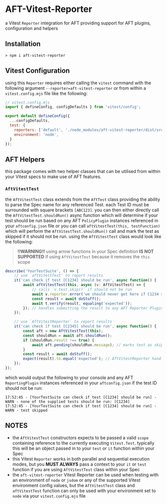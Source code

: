 # AFT-Vitest-Reporter
a Vitest `Reporter` integration for AFT providing support for AFT plugins, configuration and helpers

## Installation
`> npm i aft-vitest-reporter`

## Vitest Configuration
using this `Reporter` requires either calling the `vitest` command with the following argument `--reporter=aft-vitest-reporter` or from within a `vitest.config.mjs` file like the following: 
```javascript
// vitest.config.mjs
import { defineConfig, configDefaults } from 'vitest/config';

export default defineConfig({
  ...configDefaults,
  test: {
    reporters: ['default', './node_modules/aft-vitest-reporter/dist/src/aft-vitest-reporter.js'],
    environment: 'node',
  }
});
```

## AFT Helpers
this package comes with two helper classes that can be utilised from within your Vitest specs to make use of AFT features.

### `AftVitestTest`
the `AftVitestTest` class extends from the `AftTest` class providing the ability to parse the Spec name for any referenced Test. each Test ID must be surrounded with square brackets `[ABC123]`. you can then either directly call the `AftVitestTest.shouldRun()` async function which will determine if your test should be run based on any AFT `PolicyPlugin` instances referenced in your `aftconfig.json` file or you can call `aftVitestTest(this, testFunction)` which will perform the `AftVitestTest.shouldRun()` call and mark the test as skipped if it should not be run. using the `AftVitestTest` class would look like the following:
> **!!WARNING!!** using arrow functions in your Spec definition **IS NOT SUPPORTED** if using `AftVitestTest` because it removes the `this` scope
```javascript
describe('YourTestSuite', () => {
    // use `aftVitestTest` to report results
    it('can check if test [C1234] should be run', async function() {
        await aftVitestTest(this, async (v: AftVitestTest) => {
            // calls `v.test.skip()` if should not be run
            await v.reporter.error('we should never get here if C1234 should not be run');
            const result = await doStuff();
            await t.verify(result, equaling('expected'));
        }); // handles submitting the result to any AFT Reporter Plugins
    });

    // use `AftVitestReporter` to report results
    it('can check if test [C2345] should be run', async function() {
        const aft = new AftVitestTest(this);
        const shouldRun = await aft.shouldRun();
        if (shouldRun.result !== true) {
            await aft.pending(shouldRun.message); // marks test as skipped
        }
        const result = await doStuff();
        expect(result).to.equal('expected'); // AftVitestReporter handles submitting the result to any AFT Reporter Plugins
    });
});
```
which would output the following to your console and any AFT `ReportingPlugin` instances referenced in your `aftconfig.json` if the test ID should not be run:
```text
17:52:45 - [YourTestSuite can check if test [C1234] should be run] - WARN - none of the supplied tests should be run: [C1234]
17:52:45 - [YourTestSuite can check if test [C1234] should be run] - WARN - test skipped
```

## NOTES
- the `AftVitestTest` constructors expects to be passed a valid `scope` containing reference to the currently executing `Vitest.Test`. typically this will be an object passed in to your `test` or `it` function within your Spec
- this Vitest `Reporter` works in both parallel and sequential execution modes, but you **MUST ALWAYS** pass a context to your `it` or `test` function if you are using `AftVitestTest` class within your Spec
- the `aft-vitest-reporter` Vitest Reporter can be used when testing with an environment of `node` or `jsdom` or any of the supported Vitest environment config values, but the `AftVitestTest` class and `aftVitestTest` function can only be used with your environment set to `node` via your `vitest.config.mjs` file